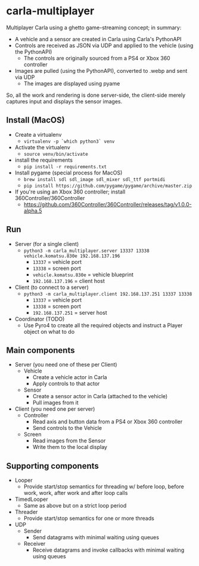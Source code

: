 # carla-multiplayer

Multiplayer Carla using a ghetto game-streaming concept; in summary:

- A vehicle and a sensor are created in Carla using Carla's PythonAPI
- Controls are received as JSON via UDP and applied to the vehicle (using the PythonAPI)
    - The controls are originally sourced from a PS4 or Xbox 360 controller
- Images are pulled (using the PythonAPI), converted to .webp and sent via UDP
    - The images are displayed using pyame  

So, all the work and rendering is done server-side, the client-side merely captures input and displays the sensor images.

## Install (MacOS)

- Create a virtualenv
    - ```virtualenv -p `which python3` venv ```
- Activate the virtualenv
    - `source venv/bin/activate`
- install the requirements
    - `pip install -r requirements.txt`
- Install pygame (special process for MacOS)
    - `brew install sdl sdl_image sdl_mixer sdl_ttf portmidi`
    - `pip install https://github.com/pygame/pygame/archive/master.zip`
- If you're using an Xbox 360 controller; install 360Controller/360Controller
    - https://github.com/360Controller/360Controller/releases/tag/v1.0.0-alpha.5

## Run

- Server (for a single client)
    - `python3 -m carla_multiplayer.server 13337 13338 vehicle.komatsu.830e 192.168.137.196`
        - `13337` = vehicle port
        - `13338` = screen port
        - `vehicle.komatsu.830e` = vehicle blueprint
        - `192.168.137.196` = client host
- Client (to connect to a server)
    - `python3 -m carla_multiplayer.client 192.168.137.251 13337 13338`
        - `13337` = vehicle port
        - `13338` = screen port
        - `192.168.137.251` = server host
- Coordinator (TODO)
     - Use Pyro4 to create all the required objects and instruct a Player object on what to do 

## Main components

- Server (you need one of these per Client)
    - Vehicle
        - Create a vehicle actor in Carla
        - Apply controls to that actor
    - Sensor
        - Create a sensor actor in Carla (attached to the vehicle)
        - Pull images from it
- Client (you need one per server)
    - Controller
        - Read axis and button data from a PS4 or Xbox 360 controller
        - Send controls to the Vehicle
    - Screen
        - Read images from the Sensor
        - Write them to the local display

## Supporting components

- Looper
    - Provide start/stop semantics for threading w/ before loop, before work, work, after work and after loop calls
- TimedLooper
    - Same as above but on a strict loop period
- Threader
    - Provide start/stop semantics for one or more threads
- UDP
    - Sender
        - Send datagrams with minimal waiting using queues 
    - Receiver
        - Receive datagrams and invoke callbacks with minimal waiting using queues
